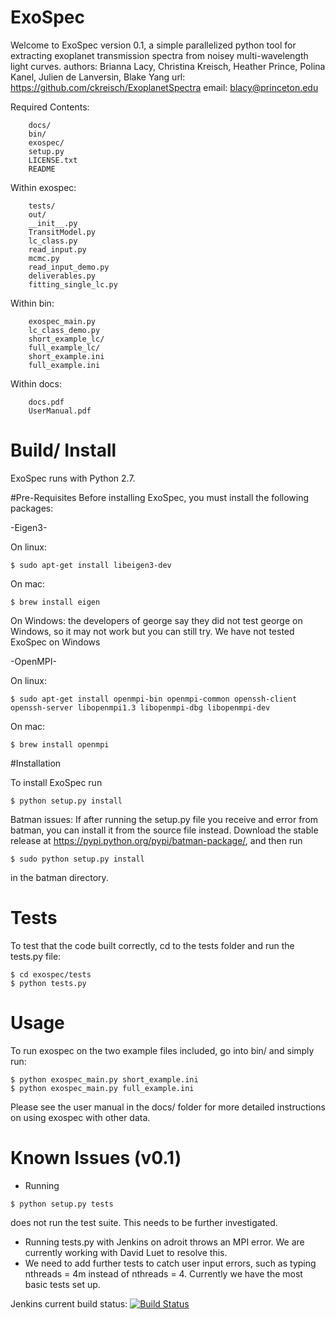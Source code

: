 # ExoSpec

Welcome to ExoSpec version 0.1, a simple parallelized python 
tool for extracting exoplanet transmission spectra from 
noisey multi-wavelength light curves.
authors: Brianna Lacy, Christina Kreisch, Heather Prince, 
Polina Kanel, Julien de Lanversin, Blake Yang
url: https://github.com/ckreisch/ExoplanetSpectra
email: blacy@princeton.edu

Required Contents:
```
    docs/ 
    bin/ 
    exospec/
    setup.py
    LICENSE.txt     
    README               
```

Within exospec: 
```
    tests/
    out/  
    __init__.py   
    TransitModel.py     
    lc_class.py     
    read_input.py
    mcmc.py         
    read_input_demo.py
    deliverables.py     
    fitting_single_lc.py  
```

Within bin:
```
    exospec_main.py
    lc_class_demo.py
    short_example_lc/
    full_example_lc/
    short_example.ini
    full_example.ini
```

Within docs:
```
    docs.pdf
    UserManual.pdf 
```

# Build/ Install
ExoSpec runs with Python 2.7. 

#Pre-Requisites
Before installing ExoSpec, you must install the following packages:

-Eigen3- 

On linux: 
```
$ sudo apt-get install libeigen3-dev
```
On mac: 
```
$ brew install eigen
```
On Windows: the developers of george say they did not test george on Windows, so it may not work but you can still try. We have not tested ExoSpec on Windows

-OpenMPI-

On linux: 
```
$ sudo apt-get install openmpi-bin openmpi-common openssh-client openssh-server libopenmpi1.3 libopenmpi-dbg libopenmpi-dev
```
On mac: 
```
$ brew install openmpi
```

#Installation

To install ExoSpec run
```
$ python setup.py install
```

Batman issues: If after running the setup.py file you receive and error from batman, you can install it from the source file instead. Download the stable release at https://pypi.python.org/pypi/batman-package/, and then run 
```
$ sudo python setup.py install
```
in the batman directory.

# Tests

To test that the code built correctly, cd to the tests folder and run the tests.py file:
```
$ cd exospec/tests
$ python tests.py
```

# Usage
To run exospec on the two example files included, go into bin/
and simply run:
```
$ python exospec_main.py short_example.ini
$ python exospec_main.py full_example.ini
```

Please see the user manual in the docs/ folder for more
detailed instructions on using exospec with other data.

# Known Issues (v0.1)
- Running 
```
$ python setup.py tests
``` 
 does not run the test suite. This needs to be further investigated.
- Running tests.py with Jenkins on adroit throws an MPI error. We are currently working with David Luet to resolve this.
- We need to add further tests to catch user input errors, such as typing nthreads = 4m instead of nthreads = 4. Currently we have the most basic tests set up.

Jenkins current build status: [![Build Status](https://jenkins.princeton.edu/buildStatus/icon?job=ckreisch/ExoplanetSpectra)](https://jenkins.princeton.edu/buildStatus/icon?job=ckreisch/ExoplanetSpectra)
